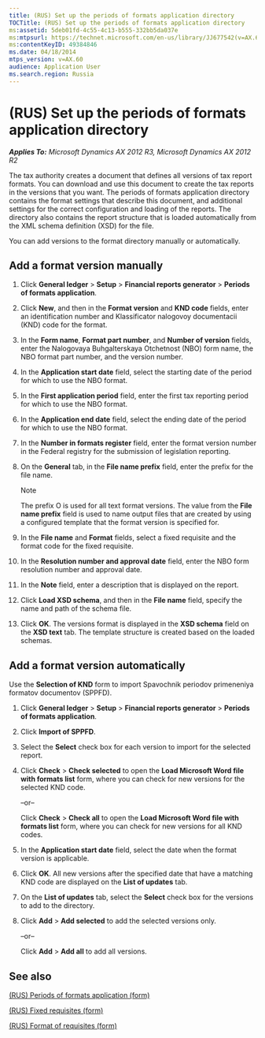 ```yaml
---
title: (RUS) Set up the periods of formats application directory
TOCTitle: (RUS) Set up the periods of formats application directory
ms:assetid: 5deb01fd-4c55-4c13-b555-332bb5da037e
ms:mtpsurl: https://technet.microsoft.com/en-us/library/JJ677542(v=AX.60)
ms:contentKeyID: 49384846
ms.date: 04/18/2014
mtps_version: v=AX.60
audience: Application User
ms.search.region: Russia
---
```


# (RUS) Set up the periods of formats application directory 


_**Applies To:** Microsoft Dynamics AX 2012 R3, Microsoft Dynamics AX 2012 R2_

The tax authority creates a document that defines all versions of tax report formats. You can download and use this document to create the tax reports in the versions that you want. The periods of formats application directory contains the format settings that describe this document, and additional settings for the correct configuration and loading of the reports. The directory also contains the report structure that is loaded automatically from the XML schema definition (XSD) for the file.

You can add versions to the format directory manually or automatically.

## Add a format version manually

1.  Click **General ledger** \> **Setup** \> **Financial reports generator** \> **Periods of formats application**.

2.  Click **New**, and then in the **Format version** and **KND code** fields, enter an identification number and Klassificator nalogovoy documentacii (KND) code for the format.

3.  In the **Form name**, **Format part number**, and **Number of version** fields, enter the Nalogovaya Buhgalterskaya Otchetnost (NBO) form name, the NBO format part number, and the version number.

4.  In the **Application start date** field, select the starting date of the period for which to use the NBO format.

5.  In the **First application period** field, enter the first tax reporting period for which to use the NBO format.

6.  In the **Application end date** field, select the ending date of the period for which to use the NBO format.

7.  In the **Number in formats register** field, enter the format version number in the Federal registry for the submission of legislation reporting.

8.  On the **General** tab, in the **File name prefix** field, enter the prefix for the file name.
    

    > [!NOTE]
    > <P>The prefix O is used for all text format versions. The value from the <STRONG>File name prefix</STRONG> field is used to name output files that are created by using a configured template that the format version is specified for.</P>



9.  In the **File name** and **Format** fields, select a fixed requisite and the format code for the fixed requisite.

10. In the **Resolution number and approval date** field, enter the NBO form resolution number and approval date.

11. In the **Note** field, enter a description that is displayed on the report.

12. Click **Load XSD schema**, and then in the **File name** field, specify the name and path of the schema file.

13. Click **OK**. The versions format is displayed in the **XSD schema** field on the **XSD text** tab. The template structure is created based on the loaded schemas.

## Add a format version automatically

Use the **Selection of KND** form to import Spavochnik periodov primeneniya formatov documentov (SPPFD).

1.  Click **General ledger** \> **Setup** \> **Financial reports generator** \> **Periods of formats application**.

2.  Click **Import of SPPFD**.

3.  Select the **Select** check box for each version to import for the selected report.

4.  Click **Check** \> **Check selected** to open the **Load Microsoft Word file with formats list** form, where you can check for new versions for the selected KND code.
    
    –or–
    
    Click **Check** \> **Check all** to open the **Load Microsoft Word file with formats list** form, where you can check for new versions for all KND codes.

5.  In the **Application start date** field, select the date when the format version is applicable.

6.  Click **OK**. All new versions after the specified date that have a matching KND code are displayed on the **List of updates** tab.

7.  On the **List of updates** tab, select the **Select** check box for the versions to add to the directory.

8.  Click **Add** \> **Add selected** to add the selected versions only.
    
    –or–
    
    Click **Add** \> **Add all** to add all versions.

## See also

[(RUS) Periods of formats application (form)](https://technet.microsoft.com/en-us/library/jj710684\(v=ax.60\))

[(RUS) Fixed requisites (form)](https://technet.microsoft.com/en-us/library/jj710680\(v=ax.60\))

[(RUS) Format of requisites (form)](https://technet.microsoft.com/en-us/library/jj710737\(v=ax.60\))

  


